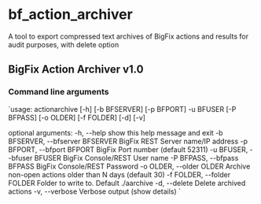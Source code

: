 # bf_action_archiver
A tool to export compressed text archives of BigFix actions and results for audit purposes, with delete option

## BigFix Action Archiver v1.0
### Command line arguments

`usage: actionarchive [-h] [-b BFSERVER] [-p BFPORT] -u BFUSER [-P BFPASS]
                     [-o OLDER] [-f FOLDER] [-d] [-v]

optional arguments:
  -h, --help            show this help message and exit
  -b BFSERVER, --bfserver BFSERVER
                        BigFix REST Server name/IP address
  -p BFPORT, --bfport BFPORT
                        BigFix Port number (default 52311)
  -u BFUSER, --bfuser BFUSER
                        BigFix Console/REST User name
  -P BFPASS, --bfpass BFPASS
                        BigFix Console/REST Password
  -o OLDER, --older OLDER
                        Archive non-open actions older than N days (default
                        30)
  -f FOLDER, --folder FOLDER
                        Folder to write to. Default ./aarchive
  -d, --delete          Delete archived actions
  -v, --verbose         Verbose output (show details)
`